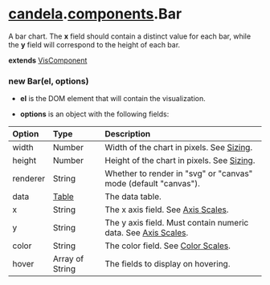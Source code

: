# [candela](../..#readme).[components](..#readme).Bar

A bar chart. The **x** field should contain a distinct value for each bar, while
the **y** field will correspond to the height of each bar.

**extends** [VisComponent](../../VisComponent#readme)

### new Bar(el, options)

* **el** is the DOM element that will contain the visualization.

* **options** is an object with the following fields:

| Option    | Type   | Description  |
| :-------- | :----- | :----------- |
| width     | Number | Width of the chart in pixels. See [Sizing](../../#sizing). |
| height    | Number | Height of the chart in pixels. See [Sizing](../../#sizing). |
| renderer  | String | Whether to render in "svg" or "canvas" mode (default "canvas"). |
| data      | [Table](../..#table) | The data table. |
| x         | String | The x axis field. See [Axis Scales](../../#color-scales). |
| y         | String | The y axis field. Must contain numeric data. See [Axis Scales](../../#color-scales). |
| color     | String | The color field. See [Color Scales](../../#color-scales). |
| hover     | Array of String | The fields to display on hovering. |
